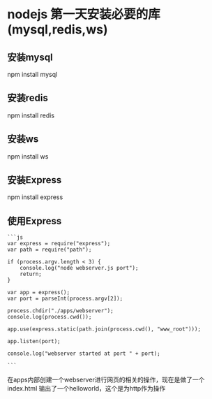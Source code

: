 # nodejs 第一天安装必要的库(mysql,redis,ws)

## 安装mysql
npm install mysql

## 安装redis
npm install redis

## 安装ws
npm install ws

## 安装Express
npm install express

## 使用Express

    ```js
    var express = require("express");
    var path = require("path");

    if (process.argv.length < 3) {
        console.log("node webserver.js port");
        return;
    }

    var app = express();
    var port = parseInt(process.argv[2]);

    process.chdir("./apps/webserver");
    console.log(process.cwd());

    app.use(express.static(path.join(process.cwd(), "www_root")));

    app.listen(port);

    console.log("webserver started at port " + port);

    ```

在apps内部创建一个webserver进行网页的相关的操作，现在是做了一个index.html 输出了一个helloworld，这个是为http作为操作